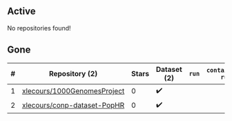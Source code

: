 ## Active
No repositories found!

## Gone
| # | Repository (2) | Stars | Dataset (2) | `run` | `containers-run` |
| --- | --- | --- | --- | --- | --- |
| 1 | [xlecours/1000GenomesProject](https://github.com/xlecours/1000GenomesProject) | 0 | :heavy_check_mark: |  |  |
| 2 | [xlecours/conp-dataset-PopHR](https://github.com/xlecours/conp-dataset-PopHR) | 0 | :heavy_check_mark: |  |  |
